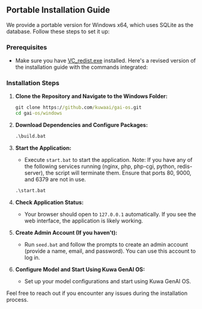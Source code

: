 ## Portable Installation Guide

We provide a portable version for Windows x64, which uses SQLite as the database. Follow these steps to set it up:

### Prerequisites
- Make sure you have [VC_redist.exe](https://learn.microsoft.com/zh-tw/cpp/windows/latest-supported-vc-redist?view=msvc-170) installed.
Here's a revised version of the installation guide with the commands integrated:

### Installation Steps

1. **Clone the Repository and Navigate to the Windows Folder:**
   ```bat
   git clone https://github.com/kuwaai/gai-os.git
   cd gai-os/windows
   ```

2. **Download Dependencies and Configure Packages:**
   ```bat
   .\build.bat
   ```

3. **Start the Application:**
   - Execute `start.bat` to start the application. Note: If you have any of the following services running (nginx, php, php-cgi, python, redis-server), the script will terminate them. Ensure that ports 80, 9000, and 6379 are not in use.
   ```bat
   .\start.bat
   ```

4. **Check Application Status:**
   - Your browser should open to `127.0.0.1` automatically. If you see the web interface, the application is likely working.

5. **Create Admin Account (If you haven't):**
   - Run `seed.bat` and follow the prompts to create an admin account (provide a name, email, and password). You can use this account to log in.

6. **Configure Model and Start Using Kuwa GenAI OS:**
   - Set up your model configurations and start using Kuwa GenAI OS.

Feel free to reach out if you encounter any issues during the installation process.